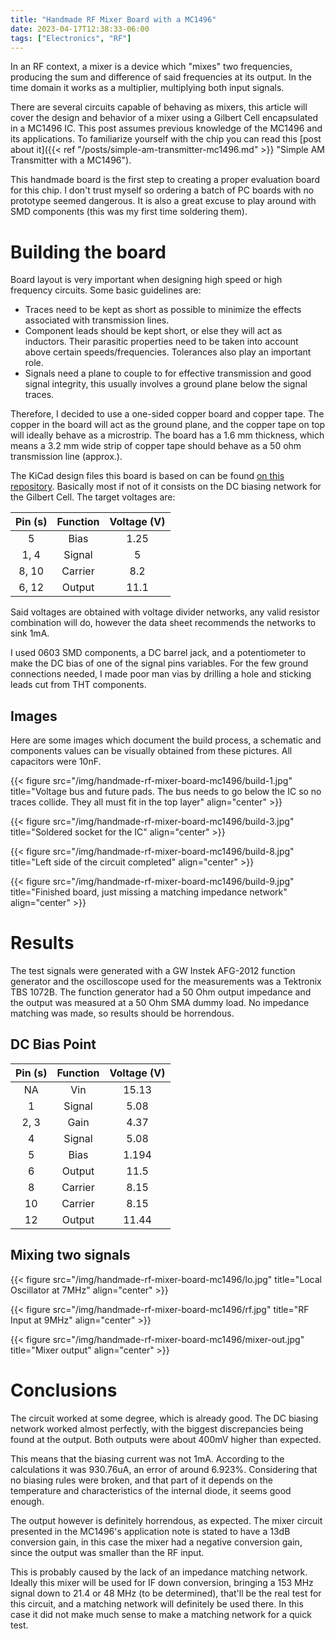 ```yaml
---
title: "Handmade RF Mixer Board with a MC1496"
date: 2023-04-17T12:38:33-06:00
tags: ["Electronics", "RF"]
---
```

In an RF context, a mixer is a device which "mixes" two frequencies, producing the sum
and difference of said frequencies at its output. In the time domain it works as a multiplier,
multiplying both input signals.

There are several circuits capable of behaving as mixers, this article will cover the design
and behavior of a mixer using a Gilbert Cell encapsulated in a MC1496 IC. This post assumes
previous knowledge of the MC1496 and its applications. To familiarize yourself with the chip you can
read this [post about it]({{< ref "/posts/simple-am-transmitter-mc1496.md" >}} "Simple AM Transmitter with a MC1496").

This handmade board is the first step to creating a proper evaluation board for this chip. I don't trust myself so
ordering a batch of PC boards with no prototype seemed dangerous. It is also a great excuse to play around
with SMD components (this was my first time soldering them).

# Building the board
Board layout is very important when designing high speed or high frequency circuits. Some basic
guidelines are:

* Traces need to be kept as short as possible to minimize the effects associated with transmission lines.
* Component leads should be kept short, or else they will act as inductors. Their parasitic
  properties need to be taken into account above certain speeds/frequencies. Tolerances also play
  an important role.
* Signals need a plane to couple to for effective transmission and good signal integrity, this usually
  involves a ground plane below the signal traces.

Therefore, I decided to use a one-sided copper board and copper tape. The copper in the board
will act as the ground plane, and the copper tape on top will ideally behave as a microstrip. The
board has a 1.6 mm thickness, which means a 3.2 mm wide strip of copper tape should behave as a 50 ohm
transmission line (approx.).

The KiCad design files this board is based on can be found [on this repository](https://github.com/crazybolillo/pcrap/tree/main/ev1496).
Basically most if not of it consists on the DC biasing network for the Gilbert Cell. The target
voltages are:

| Pin (s) | Function | Voltage (V) |
|:-------:|:--------:|:-----------:|
|    5    |   Bias   |    1.25     |
|  1, 4   |  Signal  |      5      |
|  8, 10  | Carrier  |     8.2     |
|  6, 12  |  Output  |    11.1     |

Said voltages are obtained with voltage divider networks, any valid resistor combination will do, however
the data sheet recommends the networks to sink 1mA.

I used 0603 SMD components, a DC barrel jack, and a potentiometer to make the DC bias of one
of the signal pins variables. For the few ground connections needed, I made poor man vias by
drilling a hole and sticking leads cut from THT components.

## Images
Here are some images which document the build process, a schematic and components values can be visually obtained
from these pictures. All capacitors were 10nF.


{{< figure src="/img/handmade-rf-mixer-board-mc1496/build-1.jpg" title="Voltage bus and future pads. The bus needs to go below the IC so no traces collide. They all must fit in the top layer" align="center" >}}


{{< figure src="/img/handmade-rf-mixer-board-mc1496/build-3.jpg" title="Soldered socket for the IC" align="center" >}}


{{< figure src="/img/handmade-rf-mixer-board-mc1496/build-8.jpg" title="Left side of the circuit completed" align="center" >}}

{{< figure src="/img/handmade-rf-mixer-board-mc1496/build-9.jpg" title="Finished board, just missing a matching impedance network" align="center" >}}

# Results
The test signals were generated with a GW Instek AFG-2012 function generator and the oscilloscope
used for the measurements was a Tektronix TBS 1072B. The function generator had a 50 Ohm output impedance and the
output was measured at a 50 Ohm SMA dummy load. No impedance matching was made, so results should be horrendous.

## DC Bias Point

| Pin (s) | Function | Voltage (V) |
|:-------:|:--------:|:-----------:|
|   NA    |   Vin    |    15.13    |
|    1    |  Signal  |    5.08     |
|  2, 3   |   Gain   |    4.37     |
|    4    |  Signal  |    5.08     |
|    5    |   Bias   |    1.194    |
|    6    |  Output  |    11.5     |
|    8    | Carrier  |    8.15     |
|   10    | Carrier  |    8.15     |
|   12    |  Output  |    11.44    |

## Mixing two signals

{{< figure src="/img/handmade-rf-mixer-board-mc1496/lo.jpg" title="Local Oscillator at 7MHz" align="center" >}}

{{< figure src="/img/handmade-rf-mixer-board-mc1496/rf.jpg" title="RF Input at 9MHz" align="center" >}}

{{< figure src="/img/handmade-rf-mixer-board-mc1496/mixer-out.jpg" title="Mixer output" align="center" >}}

# Conclusions
The circuit worked at some degree, which is already good. The DC biasing network worked almost perfectly, with the
biggest discrepancies being found at the output. Both outputs were about 400mV higher than expected.

This means that the biasing current was not 1mA. According to the calculations it was 930.76uA, an error of around
6.923%. Considering that no biasing rules were broken, and that part of it depends on the temperature and
characteristics of the internal diode, it seems good enough.

The output however is definitely horrendous, as expected. The mixer circuit presented in the MC1496's application
note is stated to have a 13dB conversion gain, in this case the mixer had a negative conversion gain, since the
output was smaller than the RF input.

This is probably caused by the lack of an impedance matching network. Ideally this mixer
will be used for IF down conversion, bringing a 153 MHz signal down to 21.4 or 48 MHz (to be determined), that'll
be the real test for this circuit, and a matching network will definitely be used there. In this case it did not make
much sense to make a matching network for a quick test.
